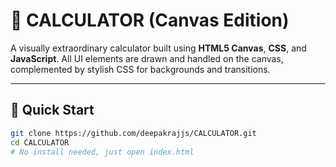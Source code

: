 

# 🎨 CALCULATOR (Canvas Edition)

A visually extraordinary calculator built using **HTML5 Canvas**, **CSS**, and **JavaScript**. All UI elements are drawn and handled on the canvas, complemented by stylish CSS for backgrounds and transitions.

---

## 🚀 Quick Start

```bash
git clone https://github.com/deepakrajjs/CALCULATOR.git
cd CALCULATOR
# No install needed, just open index.html
